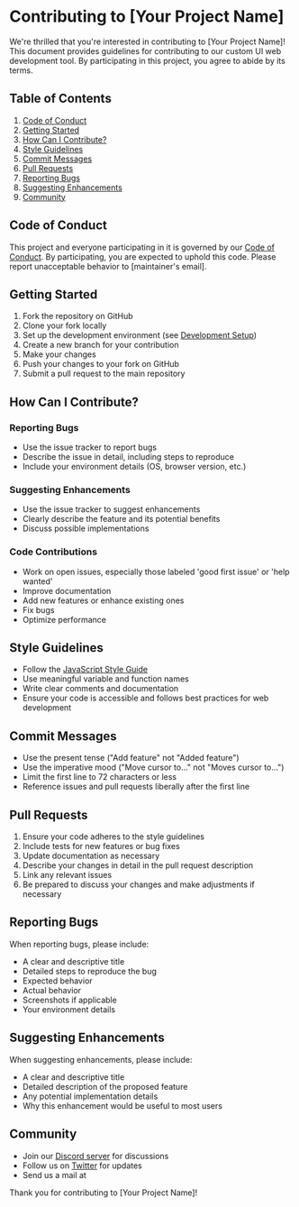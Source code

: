 <!-- # WebDevTool

## How to Contribute -->


# Contributing to [Your Project Name]

We're thrilled that you're interested in contributing to [Your Project Name]! This document provides guidelines for contributing to our custom UI web development tool. By participating in this project, you agree to abide by its terms.

## Table of Contents

1. [Code of Conduct](#code-of-conduct)
2. [Getting Started](#getting-started)
3. [How Can I Contribute?](#how-can-i-contribute)
4. [Style Guidelines](#style-guidelines)
5. [Commit Messages](#commit-messages)
6. [Pull Requests](#pull-requests)
7. [Reporting Bugs](#reporting-bugs)
8. [Suggesting Enhancements](#suggesting-enhancements)
9. [Community](#community)

## Code of Conduct

This project and everyone participating in it is governed by our [Code of Conduct](CODE_OF_CONDUCT.md). By participating, you are expected to uphold this code. Please report unacceptable behavior to [maintainer's email].

## Getting Started

1. Fork the repository on GitHub
2. Clone your fork locally
3. Set up the development environment (see [Development Setup](DEVELOPMENT.md))
4. Create a new branch for your contribution
5. Make your changes
6. Push your changes to your fork on GitHub
7. Submit a pull request to the main repository

## How Can I Contribute?

### Reporting Bugs

- Use the issue tracker to report bugs
- Describe the issue in detail, including steps to reproduce
- Include your environment details (OS, browser version, etc.)

### Suggesting Enhancements

- Use the issue tracker to suggest enhancements
- Clearly describe the feature and its potential benefits
- Discuss possible implementations

### Code Contributions

- Work on open issues, especially those labeled 'good first issue' or 'help wanted'
- Improve documentation
- Add new features or enhance existing ones
- Fix bugs
- Optimize performance

## Style Guidelines

- Follow the [JavaScript Style Guide](STYLE_GUIDE.md)
- Use meaningful variable and function names
- Write clear comments and documentation
- Ensure your code is accessible and follows best practices for web development

## Commit Messages

- Use the present tense ("Add feature" not "Added feature")
- Use the imperative mood ("Move cursor to..." not "Moves cursor to...")
- Limit the first line to 72 characters or less
- Reference issues and pull requests liberally after the first line

## Pull Requests

1. Ensure your code adheres to the style guidelines
2. Include tests for new features or bug fixes
3. Update documentation as necessary
4. Describe your changes in detail in the pull request description
5. Link any relevant issues
6. Be prepared to discuss your changes and make adjustments if necessary

## Reporting Bugs

When reporting bugs, please include:

- A clear and descriptive title
- Detailed steps to reproduce the bug
- Expected behavior
- Actual behavior
- Screenshots if applicable
- Your environment details

## Suggesting Enhancements

When suggesting enhancements, please include:

- A clear and descriptive title
- Detailed description of the proposed feature
- Any potential implementation details
- Why this enhancement would be useful to most users

## Community

- Join our [Discord server](link-to-discord) for discussions
- Follow us on [Twitter](link-to-twitter) for updates
- Send us a mail at 

Thank you for contributing to [Your Project Name]!